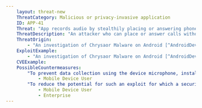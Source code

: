 ```yaml
---
    layout: threat-new
    ThreatCategory: Malicious or privacy-invasive application
    ID: APP-41
    Threat: "App records audio by stealthily placing or answering phone calls"
    ThreatDescription: "An attacker who can place or answer calls without the device user's knowledge could remotely record audio from within the vicinity of the device without directly accessing the device microphone."
    ThreatOrigin:
        - "An investigation of Chrysaor Malware on Android [^AndroidDevBlog-1]"
    ExploitExample:
        - "An investigation of Chrysaor Malware on Android [^AndroidDevBlog-1]"
    CVEExample:
    PossibleCountermeasures:
        "To prevent data collection using the device microphone, install a protective cover over the device which reliably blocks sound from being picked up when features requiring use of the microphone are not in use. Alternatively, turn off the device or do not take it into areas in which audio collection is a main concern.":
            - Mobile Device User
        "To reduce the potential for such an exploit for which a security patch is available, ensure OS security updates are installed in a timely fashion.":
            - Mobile Device User
            - Enterprise
---
```

